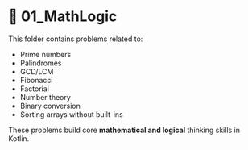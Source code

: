 # 📁 01_MathLogic

This folder contains problems related to:
- Prime numbers
- Palindromes
- GCD/LCM
- Fibonacci
- Factorial
- Number theory
- Binary conversion
- Sorting arrays without built-ins

These problems build core **mathematical and logical** thinking skills in Kotlin.

